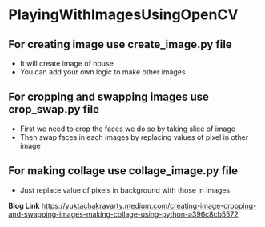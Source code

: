 # PlayingWithImagesUsingOpenCV
## For creating image use create_image.py file
- It will create image of house
- You can add your own logic to make other images

## For cropping and swapping images use crop_swap.py  file
- First we need to crop the faces we do so by taking slice of image
- Then swap faces in each images by replacing values of pixel in other image

## For making collage use collage_image.py file
- Just replace value of pixels in background with those in images

**Blog Link** https://yuktachakravarty.medium.com/creating-image-cropping-and-swapping-images-making-collage-using-python-a396c8cb5572
